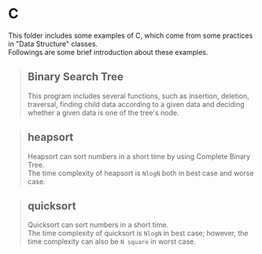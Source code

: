 # C
This folder includes some examples of C, which come from some practices in "Data Structure" classes. <br>
Followings are some brief introduction about these examples. <br>

> ## Binary Search Tree
> This program includes several functions, such as insertion, deletion, traversal, finding child data according to a given data and deciding whether a given data is one of the tree's node. <br>

> ## heapsort
> Heapsort can sort numbers in a short time by using Complete Binary Tree. <br>
> The time complexity of heapsort is `NlogN` both in best case and worse case. <br>

> ## quicksort
> Quicksort can sort numbers in a short time. <br>
> The time complexity of quicksort is `NlogN` in best case; however, the time complexity can also be `N square` in worst case. <br>
